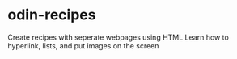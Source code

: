# odin-recipes
Create recipes with seperate webpages using HTML
Learn how to hyperlink, lists, and put images on the screen